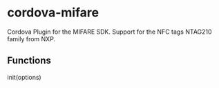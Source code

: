 cordova-mifare
====================

Cordova Plugin for the MIFARE SDK.
Support for the NFC tags NTAG210 family from NXP.

Functions
---------
init(options)

